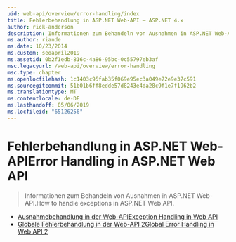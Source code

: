 ```yaml
---
uid: web-api/overview/error-handling/index
title: Fehlerbehandlung in ASP.NET Web-API – ASP.NET 4.x
author: rick-anderson
description: Informationen zum Behandeln von Ausnahmen in ASP.NET Web-API.
ms.author: riande
ms.date: 10/23/2014
ms.custom: seoapril2019
ms.assetid: 0b2f1edb-816c-4a86-95bc-0c55797eb3af
msc.legacyurl: /web-api/overview/error-handling
msc.type: chapter
ms.openlocfilehash: 1c1403c95fab35f069e95ec3a049e72e9e37c591
ms.sourcegitcommit: 51b01b6ff8edde57d8243e4da28c9f1e7f1962b2
ms.translationtype: MT
ms.contentlocale: de-DE
ms.lasthandoff: 05/06/2019
ms.locfileid: "65126256"
---
```

# <a name="error-handling-in-aspnet-web-api"></a><span data-ttu-id="79277-103">Fehlerbehandlung in ASP.NET Web-API</span><span class="sxs-lookup"><span data-stu-id="79277-103">Error Handling in ASP.NET Web API</span></span>

> <span data-ttu-id="79277-104">Informationen zum Behandeln von Ausnahmen in ASP.NET Web-API.</span><span class="sxs-lookup"><span data-stu-id="79277-104">How to handle exceptions in ASP.NET Web API.</span></span>

- [<span data-ttu-id="79277-105">Ausnahmebehandlung in der Web-API</span><span class="sxs-lookup"><span data-stu-id="79277-105">Exception Handling in Web API</span></span>](exception-handling.md)
- [<span data-ttu-id="79277-106">Globale Fehlerbehandlung in der Web-API 2</span><span class="sxs-lookup"><span data-stu-id="79277-106">Global Error Handling in Web API 2</span></span>](web-api-global-error-handling.md)
